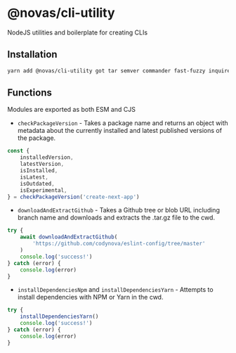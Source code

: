# @novas/cli-utility

NodeJS utilities and boilerplate for creating CLIs

## Installation

```sh
yarn add @novas/cli-utility got tar semver commander fast-fuzzy inquirer inquirer-autocomplete-prompt
```

## Functions

Modules are exported as both ESM and CJS

-   `checkPackageVersion` - Takes a package name and returns an object with metadata about the currently installed and latest published versions of the package.

```js
const {
	installedVersion,
	latestVersion,
	isInstalled,
	isLatest,
	isOutdated,
	isExperimental,
} = checkPackageVersion('create-next-app')
```

-   `downloadAndExtractGithub` - Takes a Github tree or blob URL including branch name and downloads and extracts the .tar.gz file to the cwd.

```js
try {
	await downloadAndExtractGithub(
		'https://github.com/codynova/eslint-config/tree/master'
	)
	console.log('success!')
} catch (error) {
	console.log(error)
}
```

-   `installDependenciesNpm` and `installDependenciesYarn` - Attempts to install dependencies with NPM or Yarn in the cwd.

```js
try {
	installDependenciesYarn()
	console.log('success!')
} catch (error) {
	console.log(error)
}
```
